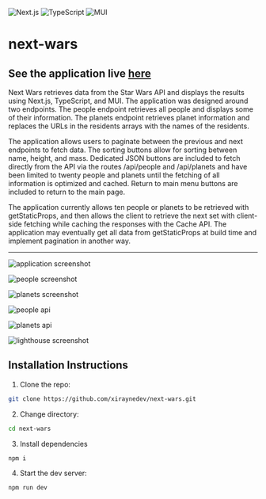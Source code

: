 ![Next.js](https://img.shields.io/badge/Next.js-13.0.0-lightgrey)
![TypeScript](https://img.shields.io/badge/TypeScript-4.8.3-blue)
![MUI](https://img.shields.io/badge/MUI-5.10.6-blue)

# next-wars

## See the application live [here](https://next-wars.vercel.app/)

Next Wars retrieves data from the Star Wars API and displays the results using Next.js, TypeScript, and MUI. The application was designed around two endpoints. The people endpoint retrieves all people and displays some of their information. The planets endpoint retrieves planet information and replaces the URLs in the residents arrays with the names of the residents.

The application allows users to paginate between the previous and next endpoints to fetch data. The sorting buttons allow for sorting between name, height, and mass. Dedicated JSON buttons are included to fetch directly from the API via the routes /api/people and /api/planets and have been limited to twenty people and planets until the fetching of all information is optimized and cached. Return to main menu buttons are included to return to the main page.

The application currently allows ten people or planets to be retrieved with getStaticProps, and then allows the client to retrieve the next set with client-side fetching while caching the responses with the Cache API. The application may eventually get all data from getStaticProps at build time and implement pagination in another way.

---

![application screenshot](assets/images/application-screenshots/application-screenshot.webp)

![people screenshot](assets/images/application-screenshots/people-screenshot.webp)

![planets screenshot](assets/images/application-screenshots/planets-screenshot.webp)

![people api](assets/images/application-screenshots/people-api.webp)

![planets api](assets/images/application-screenshots/planets-api.webp)

![lighthouse screenshot](assets/images/application-screenshots/lighthouse.webp)

## Installation Instructions

1. Clone the repo:

```sh
git clone https://github.com/xiraynedev/next-wars.git
```

2. Change directory:

```sh
cd next-wars
```

3. Install dependencies

```sh
npm i
```

4. Start the dev server:

```sh
npm run dev
```
